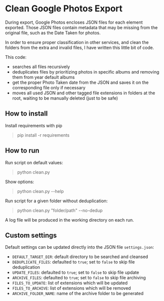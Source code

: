 # Clean Google Photos Export

During export, Google Photos encloses JSON files for each element exported. Those JSON files contain metadata that may be missing from the original file, such as the Date Taken for photos.

In order to ensure proper classification in other services, and clean the folders from the extra and invalid files, I have written this little bit of code.

This code:
* searches all files recursively
* deduplicates files by prioritizing photos in specific albums and removing them from year default albums
* get the proper Photo Taken date from the JSON and saves it on the corresponding file only if necessary
* moves all used JSON and other tagged file extensions in folders at the root, waiting to be manually deleted (just to be safe)

## How to install
Install requirements with pip
> pip install -r requirements

## How to run
Run script on default values:
> python clean.py

Show options:
> python clean.py --help

Run script for a given folder without deduplication:
> python clean.py "folder/path" --no-dedup

A log file will be produced in the working directory on each run.


## Custom settings
Default settings can be updated directly into the JSON file `settings.json`:
* `DEFAULT_TARGET_DIR`: default directory to be searched and cleansed
* `DEDUPLICATE_FILES`: defaulted to `true`; set to `false` to skip file deduplication
* `UPDATE_FILES`: defaulted to `true`; set to `false` to skip file update
* `ARCHIVE_FILES`: defaulted to `true`; set to `false` to skip file archiving
* `FILES_TO_UPDATE`: list of extensions which will be updated 
* `FILES_TO_ARCHIVE`: list of extensions which will be removed
* `ARCHIVE_FOLDER_NAME`: name of the archive folder to be generated
